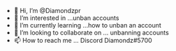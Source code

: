 - 👋 Hi, I’m @Diamondzpr
- 👀 I’m interested in ...unban accounts
- 🌱 I’m currently learning ...how to unban an account
- 💞️ I’m looking to collaborate on ... unbanning accounts
- 📫 How to reach me ... Discord Diamondz#5700

<!---
Diamondzpr/Diamondzpr is a ✨ special ✨ repository because its `README.md` (this file) appears on your GitHub profile.
You can click the Preview link to take a look at your changes.
--->

